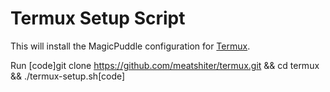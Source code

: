 # Termux Setup Script

This will install the MagicPuddle configuration for [Termux](https://termux.com/).

Run [code]git clone <https://github.com/meatshiter/termux.git> && cd termux && ./termux-setup.sh[code]
